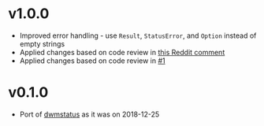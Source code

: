 # v1.0.0

* Improved error handling - use `Result`, `StatusError`, and `Option` instead of empty strings
* Applied changes based on code review in [this Reddit comment](https://www.reddit.com/r/rust/comments/aanedt/porting_c_code_to_rust_notes_questions_and/ecuatbf/)
* Applied changes based on code review in [#1](https://github.com/Wojtek242/rwmstatus/issues/1)

# v0.1.0

* Port of [dwmstatus](https://git.suckless.org/dwmstatus/file/dwmstatus.c.html) as it was on 2018-12-25
